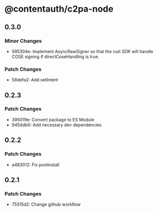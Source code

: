 # @contentauth/c2pa-node

## 0.3.0

### Minor Changes

- 595304e: Implement AsyncRawSigner so that the rust SDK will handle COSE signing if directCoseHandling is true.

### Patch Changes

- 58defa2: Add setIntent

## 0.2.3

### Patch Changes

- 395019e: Convert package to ES Module
- 945ddb0: Add necessary dev dependencies

## 0.2.2

### Patch Changes

- a483012: Fix postinstall

## 0.2.1

### Patch Changes

- 75515d2: Change github workflow
